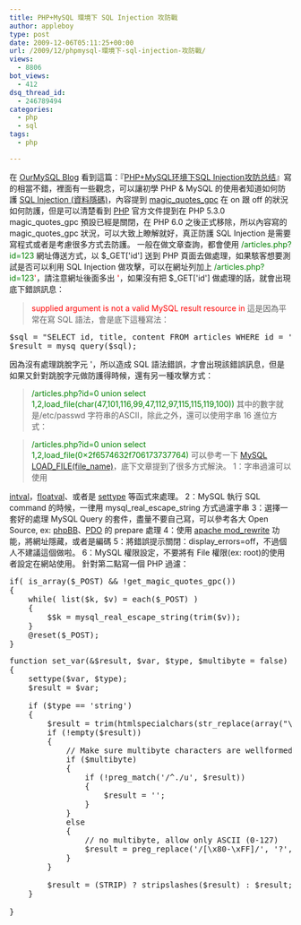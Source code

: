```yaml
---
title: PHP+MySQL 環境下 SQL Injection 攻防戰
author: appleboy
type: post
date: 2009-12-06T05:11:25+00:00
url: /2009/12/phpmysql-環境下-sql-injection-攻防戰/
views:
  - 8806
bot_views:
  - 412
dsq_thread_id:
  - 246789494
categories:
  - php
  - sql
tags:
  - php

---
```

在 [OurMySQL Blog][1] 看到這篇：『[PHP+MySQL环境下SQL Injection攻防总结][2]』寫的相當不錯，裡面有一些觀念，可以讓初學 PHP & MySQL 的使用者知道如何防護 [SQL Injection (資料隱碼)][3]，內容提到 [magic\_quotes\_gpc][4] 在 on 跟 off 的狀況如何防護，但是可以清楚看到 [PHP][5] 官方文件提到在 PHP 5.3.0 magic\_quotes\_gpc 預設已經是關閉，在 PHP 6.0 之後正式移除，所以內容寫的 magic\_quotes\_gpc 狀況，可以大致上瞭解就好，真正防護 SQL Injection 是需要寫程式或者是考慮很多方式去防護。 一般在做文章查詢，都會使用 <span style="color: #008000;">/articles.php?id=123</span> 網址傳送方式，以 $_GET['id'] 送到 PHP 頁面去做處理，如果駭客想要測試是否可以利用 SQL Injection 做攻擊，可以在網址列加上 <span style="color: #008000;">/articles.php?id=123</span><span style="color: #ff0000;">'</span>，請注意網址後面多出 <span style="font-size:11pt;color: #ff0000;">'</span>，如果沒有把 $_GET['id'] 做處理的話，就會出現底下錯誤訊息： 

> <span style="color: #ff0000;">supplied argument is not a valid MySQL result resource in</span> 這是因為平常在寫 SQL 語法，會是底下這種寫法： 

<pre class="brush: php; title: ; notranslate" title="">$sql = "SELECT id, title, content FROM articles WHERE id = '".$_GET['id']."'";
$result = mysq_query($sql);</pre> 因為沒有處理跳脫字元 '，所以造成 SQL 語法錯誤，才會出現該錯誤訊息，但是如果又針對跳脫字元做防護得時候，還有另一種攻擊方式： 

> <span style="color: #008000;">/articles.php?id=0 union select 1,2,load_file(char(47,101,116,99,47,112,97,115,115,119,100))</span> 其中的數字就是/etc/passwd 字符串的ASCII，除此之外，還可以使用字串 16 進位方式： 

> <span style="color: #008000;">/articles.php?id=0 union select 1,2,load_file(0×2f6574632f706173737764)</span> 可以參考一下 [MySQL LOAD\_FILE(file\_name)][6]，底下文章提到了很多方式解決。 <!--more--> 1：字串過濾可以使用 

[intval][7]，[floatval][8]、或者是 [settype][9] 等函式來處理。 2：MySQL 執行 SQL command 的時候，一律用 mysql\_real\_escape_string 方式過濾字串 3：選擇一套好的處理 MySQL Query 的套件，盡量不要自己寫，可以參考各大 Open Source, ex: [phpBB][10]、[PDO][11] 的 prepare 處理 4：使用 [apache mod_rewrite][12] 功能，將網址隱藏，或者是編碼 5：將錯誤提示關閉：display_errors=off，不過個人不建議這個做啦。 6：MySQL 權限設定，不要將有 File 權限(ex: root)的使用者設定在網站使用。 針對第二點寫一個 PHP 過濾： 

<pre class="brush: php; title: ; notranslate" title="">if( is_array($_POST) && !get_magic_quotes_gpc())
{
	while( list($k, $v) = each($_POST) )
	{
		$$k = mysql_real_escape_string(trim($v));
	}
	@reset($_POST);
}</pre>

<pre class="brush: php; title: ; notranslate" title="">function set_var(&$result, $var, $type, $multibyte = false)
{
	settype($var, $type);
	$result = $var;
  
	if ($type == 'string')
	{
		$result = trim(htmlspecialchars(str_replace(array("\r\n", "\r", "\0"), array("\n", "\n", ''), $result), ENT_COMPAT, 'UTF-8'));
		if (!empty($result))
		{
			// Make sure multibyte characters are wellformed
			if ($multibyte)
			{
				if (!preg_match('/^./u', $result))
				{
					$result = '';
				}
			}
			else
			{
				// no multibyte, allow only ASCII (0-127)
				$result = preg_replace('/[\x80-\xFF]/', '?', $result);
			}
		}

		$result = (STRIP) ? stripslashes($result) : $result;
	}
	
}</pre>

 [1]: http://www.ourmysql.com/
 [2]: http://www.ourmysql.com/archives/791
 [3]: http://en.wikipedia.org/wiki/SQL_injection
 [4]: http://tw2.php.net/manual/en/info.configuration.php#ini.magic-quotes-gpc
 [5]: http://tw2.php.net/
 [6]: http://dev.mysql.com/doc/refman/5.0/en/string-functions.html#function_load-file
 [7]: http://tw2.php.net/manual/en/function.intval.php
 [8]: http://tw2.php.net/manual/en/function.floatval.php
 [9]: http://tw2.php.net/manual/en/function.settype.php
 [10]: http://www.phpbb.com/
 [11]: http://tw2.php.net/manual/en/book.pdo.php
 [12]: http://httpd.apache.org/docs/2.0/mod/mod_rewrite.html